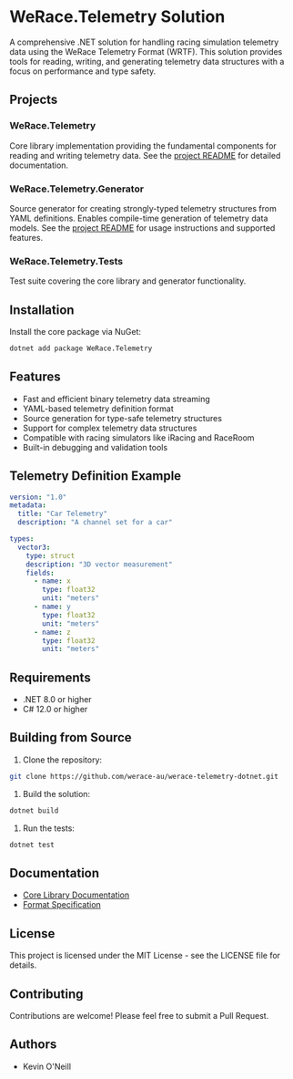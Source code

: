 # WeRace.Telemetry Solution

A comprehensive .NET solution for handling racing simulation telemetry data using the WeRace Telemetry Format (WRTF). This solution provides tools for reading, writing, and generating telemetry data structures with a focus on performance and type safety.

## Projects

### WeRace.Telemetry

Core library implementation providing the fundamental components for reading and writing telemetry data. See the [project README](WeRace.Telemetry/README.md) for detailed documentation.

### WeRace.Telemetry.Generator

Source generator for creating strongly-typed telemetry structures from YAML definitions. Enables compile-time generation of telemetry data models. See the [project README](WeRace.Telemetry.Generator/README.md) for usage instructions and supported features.

### WeRace.Telemetry.Tests

Test suite covering the core library and generator functionality.

## Installation

Install the core package via NuGet:

```bash
dotnet add package WeRace.Telemetry
```

## Features

- Fast and efficient binary telemetry data streaming
- YAML-based telemetry definition format
- Source generation for type-safe telemetry structures
- Support for complex telemetry data structures
- Compatible with racing simulators like iRacing and RaceRoom
- Built-in debugging and validation tools

## Telemetry Definition Example

```yaml
version: "1.0"
metadata:
  title: "Car Telemetry"
  description: "A channel set for a car"

types:
  vector3:
    type: struct
    description: "3D vector measurement"
    fields:
      - name: x
        type: float32
        unit: "meters"
      - name: y
        type: float32
        unit: "meters"
      - name: z
        type: float32
        unit: "meters"
```

## Requirements

- .NET 8.0 or higher
- C# 12.0 or higher

## Building from Source

1. Clone the repository:

```bash
git clone https://github.com/werace-au/werace-telemetry-dotnet.git
```

1. Build the solution:

```bash
dotnet build
```

1. Run the tests:

```bash
dotnet test
```

## Documentation

- [Core Library Documentation](WeRace.Telemetry/README.md)
- [Format Specification](Documentation/wrtf-spec-v1.md)

## License

This project is licensed under the MIT License - see the LICENSE file for details.

## Contributing

Contributions are welcome! Please feel free to submit a Pull Request.

## Authors

- Kevin O'Neill
